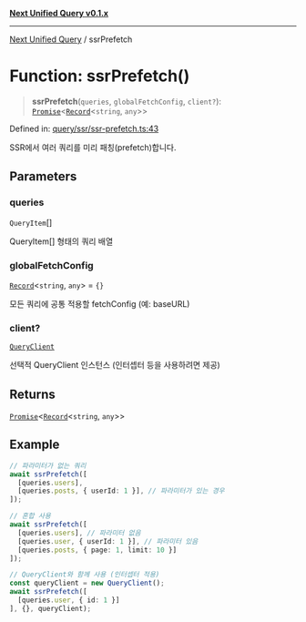 [**Next Unified Query v0.1.x**](../README.md)

***

[Next Unified Query](../globals.md) / ssrPrefetch

# Function: ssrPrefetch()

> **ssrPrefetch**(`queries`, `globalFetchConfig`, `client?`): [`Promise`](https://developer.mozilla.org/docs/Web/JavaScript/Reference/Global_Objects/Promise)\<[`Record`](https://www.typescriptlang.org/docs/handbook/utility-types.html#recordkeys-type)\<`string`, `any`\>\>

Defined in: [query/ssr/ssr-prefetch.ts:43](https://github.com/newExpand/next-unified-query/blob/main/packages/core/src/query/ssr/ssr-prefetch.ts#L43)

SSR에서 여러 쿼리를 미리 패칭(prefetch)합니다.

## Parameters

### queries

`QueryItem`[]

QueryItem[] 형태의 쿼리 배열

### globalFetchConfig

[`Record`](https://www.typescriptlang.org/docs/handbook/utility-types.html#recordkeys-type)\<`string`, `any`\> = `{}`

모든 쿼리에 공통 적용할 fetchConfig (예: baseURL)

### client?

[`QueryClient`](../classes/QueryClient.md)

선택적 QueryClient 인스턴스 (인터셉터 등을 사용하려면 제공)

## Returns

[`Promise`](https://developer.mozilla.org/docs/Web/JavaScript/Reference/Global_Objects/Promise)\<[`Record`](https://www.typescriptlang.org/docs/handbook/utility-types.html#recordkeys-type)\<`string`, `any`\>\>

## Example

```typescript
// 파라미터가 없는 쿼리
await ssrPrefetch([
  [queries.users],
  [queries.posts, { userId: 1 }], // 파라미터가 있는 경우
]);

// 혼합 사용
await ssrPrefetch([
  [queries.users], // 파라미터 없음
  [queries.user, { userId: 1 }], // 파라미터 있음
  [queries.posts, { page: 1, limit: 10 }]
]);

// QueryClient와 함께 사용 (인터셉터 적용)
const queryClient = new QueryClient();
await ssrPrefetch([
  [queries.user, { id: 1 }]
], {}, queryClient);
```
